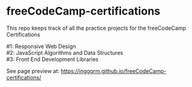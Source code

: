 # freeCodeCamp-certifications
This repo keeps track of all the practice projects for the freeCodeCamp Certifications

#1: Responsive Web Design</br>
#2: JavaScript Algorithms and Data Structures</br>
#3: Front End Development Libraries</br>

See page preview at: https://ingggrm.github.io/freeCodeCamp-certifications/
